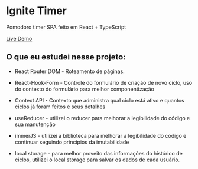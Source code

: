 # Ignite  Timer
Pomodoro timer SPA feito em React + TypeScript

[Live Demo](https://ignite-timer-wine.vercel.app)

## O que eu estudei nesse projeto:

- React Router DOM - Roteamento de páginas.
  
- React-Hook-Form - Controle do formulário de criação de novo ciclo, uso do contexto do formulário para melhor componentização 
  
- Context API - Contexto que administra qual ciclo está ativo e quantos ciclos já foram feitos e seus detalhes
  
- useReducer - utilizei o reducer para melhorar a legibilidade do código e sua manutenção
  
- immerJS - utilizei a biblioteca para melhorar a legibilidade do código e continuar seguindo princípios da imutabilidade
  
- local storage - para melhor proveito das informações do histórico de ciclos, utilizei o local storage para salvar os dados de cada usuário.